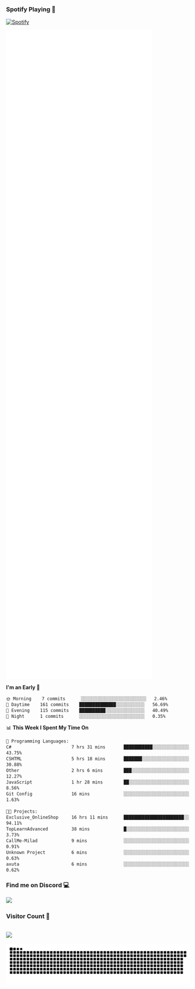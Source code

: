### Spotify Playing 🎵
[![Spotify](https://spotify-livestats-callme-milad.vercel.app/api/spotify)](https://open.spotify.com/user/314mrt6dxn5cqoxklh3thbwlr6by)

<img align="center" src="/github-metrics.svg" alt="Metrics" width="400">

<!--START_SECTION:waka-->
**I'm an Early 🐤** 

```text
🌞 Morning    7 commits      ░░░░░░░░░░░░░░░░░░░░░░░░░   2.46% 
🌆 Daytime    161 commits    ██████████████░░░░░░░░░░░   56.69% 
🌃 Evening    115 commits    ██████████░░░░░░░░░░░░░░░   40.49% 
🌙 Night      1 commits      ░░░░░░░░░░░░░░░░░░░░░░░░░   0.35%

```


📊 **This Week I Spent My Time On** 

```text
💬 Programming Languages: 
C#                       7 hrs 31 mins       ███████████░░░░░░░░░░░░░░   43.75% 
CSHTML                   5 hrs 18 mins       ███████░░░░░░░░░░░░░░░░░░   30.88% 
Other                    2 hrs 6 mins        ███░░░░░░░░░░░░░░░░░░░░░░   12.27% 
JavaScript               1 hr 28 mins        ██░░░░░░░░░░░░░░░░░░░░░░░   8.56% 
Git Config               16 mins             ░░░░░░░░░░░░░░░░░░░░░░░░░   1.63%

🐱‍💻 Projects: 
Exclusive_OnlineShop     16 hrs 11 mins      ███████████████████████░░   94.11% 
TopLearnAdvanced         38 mins             █░░░░░░░░░░░░░░░░░░░░░░░░   3.73% 
CallMe-Milad             9 mins              ░░░░░░░░░░░░░░░░░░░░░░░░░   0.91% 
Unknown Project          6 mins              ░░░░░░░░░░░░░░░░░░░░░░░░░   0.63% 
axuta                    6 mins              ░░░░░░░░░░░░░░░░░░░░░░░░░   0.62%

```


<!--END_SECTION:waka-->

### Find me on Discord 💻
<a href="https://discord.gg/pQVcABAxAy" rel="nofollow"> 
  <img src="https://discord.c99.nl/widget/theme-3/977957889358573609.png" data-canonical-src="https://discord.c99.nl/widget/theme-3/977957889358573609.png" style="max-width: 100%;"></a>

### Visitor Count 🔢
<p align="left"> 
  <br>
  <img src="https://profile-counter.glitch.me/callme-devil/count.svg" />
</p>

<img src="https://github.com/callme-devil/callme-devil/blob/output/github-contribution-grid-snake.svg" alt="snake" style="max-width: 100%;">
